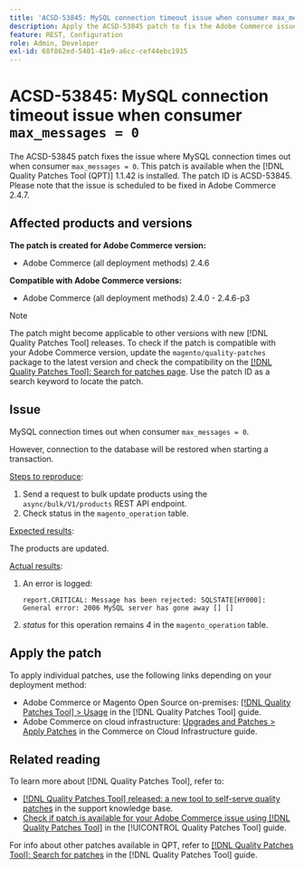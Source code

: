 ```yaml
---
title: 'ACSD-53845: MySQL connection timeout issue when consumer max_messages = 0'
description: Apply the ACSD-53845 patch to fix the Adobe Commerce issue where MySQL connection times out when consumer `max_messages = 0`.
feature: REST, Configuration
role: Admin, Developer
exl-id: 68f862ed-5401-41e9-a6cc-cef44ebc1915
---
```

# ACSD-53845: MySQL connection timeout issue when consumer `max_messages = 0`

The ACSD-53845 patch fixes the issue where MySQL connection times out when consumer `max_messages = 0`. This patch is available when the [!DNL Quality Patches Tool (QPT)] 1.1.42 is installed. The patch ID is ACSD-53845. Please note that the issue is scheduled to be fixed in Adobe Commerce 2.4.7.

## Affected products and versions

**The patch is created for Adobe Commerce version:**

* Adobe Commerce (all deployment methods) 2.4.6

**Compatible with Adobe Commerce versions:**

* Adobe Commerce (all deployment methods) 2.4.0 - 2.4.6-p3

>[!NOTE]
>
>The patch might become applicable to other versions with new [!DNL Quality Patches Tool] releases. To check if the patch is compatible with your Adobe Commerce version, update the `magento/quality-patches` package to the latest version and check the compatibility on the [[!DNL Quality Patches Tool]: Search for patches page](https://experienceleague.adobe.com/tools/commerce-quality-patches/index.html). Use the patch ID as a search keyword to locate the patch.

## Issue

MySQL connection times out when consumer `max_messages = 0`.

However, connection to the database will be restored when starting a transaction.

<u>Steps to reproduce</u>:

1. Send a request to bulk update products using the `async/bulk/V1/products` REST API endpoint.
1. Check status in the `magento_operation` table.

<u>Expected results</u>:

The products are updated.

<u>Actual results</u>:

1. An error is logged:

    ```
    report.CRITICAL: Message has been rejected: SQLSTATE[HY000]: General error: 2006 MySQL server has gone away [] []
    ```

1. *status* for this operation remains *4* in the `magento_operation` table.

## Apply the patch

To apply individual patches, use the following links depending on your deployment method:

* Adobe Commerce or Magento Open Source on-premises: [[!DNL Quality Patches Tool] > Usage](https://experienceleague.adobe.com/docs/commerce-operations/tools/quality-patches-tool/usage.html) in the [!DNL Quality Patches Tool] guide.
* Adobe Commerce on cloud infrastructure: [Upgrades and Patches > Apply Patches](https://experienceleague.adobe.com/docs/commerce-cloud-service/user-guide/develop/upgrade/apply-patches.html) in the Commerce on Cloud Infrastructure guide.

## Related reading

To learn more about [!DNL Quality Patches Tool], refer to:

* [[!DNL Quality Patches Tool] released: a new tool to self-serve quality patches](https://experienceleague.adobe.com/en/docs/commerce-knowledge-base/kb/announcements/commerce-announcements/magento-quality-patches-released-new-tool-to-self-serve-quality-patches) in the support knowledge base.
* [Check if patch is available for your Adobe Commerce issue using [!DNL Quality Patches Tool]](/help/tools/quality-patches-tool/patches-available-in-qpt/check-patch-for-magento-issue-with-magento-quality-patches.md) in the [!UICONTROL Quality Patches Tool] guide.


For info about other patches available in QPT, refer to [[!DNL Quality Patches Tool]: Search for patches](https://experienceleague.adobe.com/tools/commerce-quality-patches/index.html) in the [!DNL Quality Patches Tool] guide.
